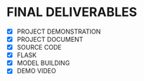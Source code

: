 # FINAL DELIVERABLES

- [x] PROJECT DEMONSTRATION 
- [x] PROJECT DOCUMENT
- [x] SOURCE CODE
- [x] FLASK
- [x] MODEL BUILDING
- [x] DEMO VIDEO 
